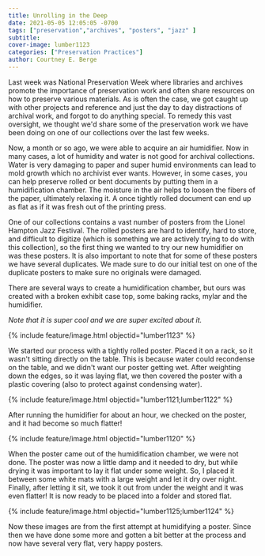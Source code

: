 ```yaml
---
title: Unrolling in the Deep
date: 2021-05-05 12:05:05 -0700
tags: ["preservation","archives", "posters", "jazz" ]
subtitle: 
cover-image: lumber1123
categories: ["Preservation Practices"]
author: Courtney E. Berge
---
```


Last week was National Preservation Week where libraries and archives promote the importance of preservation work and often share resources on how to preserve various materials. As is often the case, we got caught up with other projects and reference and just the day to day distractions of archival work, and forgot to do anything special. To remedy this vast oversight, we thought we'd share some of the preservation work we have been doing on one of our collections over the last few weeks. 

Now, a month or so ago, we were able to acquire an air humidifier. Now in many cases, a lot of humidity and water is not good for archival collections. Water is very damaging to paper and super humid environments can lead to mold growth which no archivist ever wants. However, in some cases, you can help preserve rolled or bent documents by putting them in a humidification chamber. The moisture in the air helps to loosen the fibers of the paper, ultimately relaxing it. A once tightly rolled document can end up as flat as if it was fresh out of the printing press. 

One of our collections contains a vast number of posters from the Lionel Hampton Jazz Festival. The rolled posters are hard to identify, hard to store, and difficult to digitize (which is something we are actively trying to do with this collection), so the first thing we wanted to try our new humidifier on was these posters. It is also important to note that for some of these posters we have several duplicates. We made sure to do our initial test on one of the duplicate posters to make sure no originals were damaged. 

There are several ways to create a humidification chamber, but ours was created with a broken exhibit case top, some baking racks, mylar and the humidifier. 

*Note that it is super cool and we are super excited about it.*

{% include feature/image.html objectid="lumber1123" %}

We started our process with a tightly rolled poster. Placed it on a rack, so it wasn't sitting directly on the table. This is because water could recondense on the table, and we didn't want our poster getting wet. After weighting down the edges, so it was laying flat, we then covered the poster with a plastic covering (also to protect against condensing water).

{% include feature/image.html objectid="lumber1121;lumber1122" %}

After running the humidifier for about an hour, we checked on the poster, and it had become so much flatter!

{% include feature/image.html objectid="lumber1120" %}

When the poster came out of the humidification chamber, we were not done. The poster was now a little damp and it needed to dry, but while drying it was important to lay it flat under some weight. So, I placed it between some white mats with a large weight and let it dry over night. Finally, after letting it sit, we took it out from under the weight and it was even flatter! It is now ready to be placed into a folder and stored flat. 

{% include feature/image.html objectid="lumber1125;lumber1124" %}

Now these images are from the first attempt at humidifying a poster. Since then we have done some more and gotten a bit better at the process and now have several very flat, very happy posters. 

